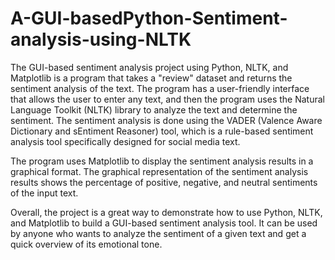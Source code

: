# A-GUI-basedPython-Sentiment-analysis-using-NLTK

The GUI-based sentiment analysis project using Python, NLTK, and Matplotlib is a program that takes a "review" dataset and returns the sentiment analysis of the text. The program has a user-friendly interface that allows the user to enter any text, and then the program uses the Natural Language Toolkit (NLTK) library to analyze the text and determine the sentiment. The sentiment analysis is done using the VADER (Valence Aware Dictionary and sEntiment Reasoner) tool, which is a rule-based sentiment analysis tool specifically designed for social media text.

The program uses Matplotlib to display the sentiment analysis results in a graphical format. The graphical representation of the sentiment analysis results shows the percentage of positive, negative, and neutral sentiments of the input text.

Overall, the project is a great way to demonstrate how to use Python, NLTK, and Matplotlib to build a GUI-based sentiment analysis tool. It can be used by anyone who wants to analyze the sentiment of a given text and get a quick overview of its emotional tone.
